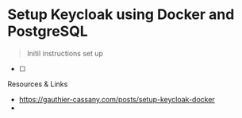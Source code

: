 # Setup Keycloak using Docker and PostgreSQL

> Initil instructions set up

- [ ]

Resources & Links
- https://gauthier-cassany.com/posts/setup-keycloak-docker
-
